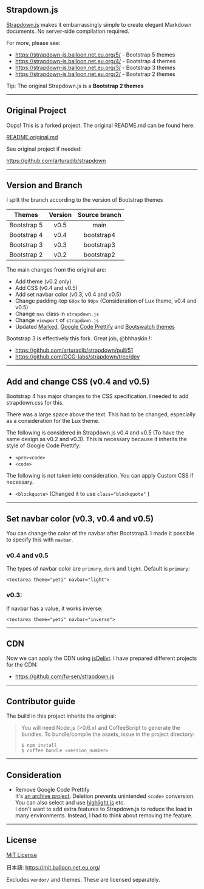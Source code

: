 ## Strapdown.js

[Strapdown.js](http://strapdownjs.com/) makes it embarrassingly simple to create elegant Markdown documents. No server-side compilation required. 

For more, please see:

- https://strapdown-js.balloon.net.eu.org/5/ - Bootstrap 5 themes
- https://strapdown-js.balloon.net.eu.org/4/ - Bootstrap 4 themes
- https://strapdown-js.balloon.net.eu.org/3/ - Bootstrap 3 themes
- https://strapdown-js.balloon.net.eu.org/2/ - Bootstrap 2 themes

Tip: The original Strapdown.js is a **Bootstrap 2 themes**

___

## Original Project

Oops! This is a forked project. The original README.md can be found here:

[README.original.md](https://github.com/fu-sen/strapdown/blob/main/README.original.md)

See original project if needed:

<https://github.com/arturadib/strapdown>

___

## Version and Branch

I split the branch according to the version of Bootstrap themes

|Themes     |Version|Source branch|
|-----------|:-----:|:-----------:|
|Bootstrap 5| v0.5  | main        |
|Bootstrap 4| v0.4  | bootstrap4  |
|Bootstrap 3| v0.3  | bootstrap3  |
|Bootstrap 2| v0.2  | bootstrap2  |

The main changes from the original are:

- Add theme (v0.2 only)
- Add CSS (v0.4 and v0.5)
- Add set navbar color (v0.3, v0.4 and v0.5)
- Change padding-top `60px` to `90px` (Consideration of Lux theme, v0.4 and v0.5)
- Change `nav` class in `strapdown.js`
- Change `viewport` of `strapdown.js`
- Updated [Marked](https://github.com/markedjs/marked), [Google Code Prettify](https://github.com/googlearchive/code-prettify) and [Bootswatch themes](https://bootswatch.com/)

Bootstrap 3 is effectively this fork. Great job, @bhhaskin !:

- <https://github.com/arturadib/strapdown/pull/51>
- <https://github.com/OCG-labs/strapdown/tree/dev>

___

## Add and change CSS (v0.4 and v0.5)

Bootstrap 4 has major changes to the CSS specification. I needed to add strapdown.css for this.

There was a large space above the text. This had to be changed, especially as a consideration for the Lux theme.

The following is considered in Strapdown.js v0.4 and v0.5 (To have the same design as v0.2 and v0.3). This is necessary because it inherits the style of Google Code Prettify:

- `<pre><code>`
- `<code>`

The following is not taken into consideration. You can apply Custom CSS if necessary.

- `<blockquote>` (Changed it to use `class="blockquote"` )

___

## Set navbar color (v0.3, v0.4 and v0.5)

You can change the color of the navbar after Bootstrap3. I made it possible to specify this with `navbar`.

### v0.4 and v0.5

The types of navbar color are `primary`, `dark` and `light`. Default is `primary`:
```
<textarea theme="yeti" navbar="light">
```

### v0.3:

If navbar has a value, it works inverse:

```
<textarea theme="yeti" navbar="inverse">
```

___

## CDN

Now we can apply the CDN using [jsDelivr](https://www.jsdelivr.com/). I have prepared different projects for the CDN:

- <https://github.com/fu-sen/strapdown.js>

___

## Contributor guide

The build in this project inherits the original:

> You will need Node.js (>0.6.x) and CoffeeScript to generate the bundles. To bundle/compile the assets, issue in the project directory:
> 
> ```
> $ npm install
> $ coffee bundle <version_number>
> ```

___

## Consideration

- Remove Google Code Prettify  
It's [an archive project](https://github.com/googlearchive/code-prettify). Deletion prevents unintended `<code>` conversion. You can also select and use [highlight.js](https://github.com/highlightjs/highlight.js) etc.  
I don't want to add extra features to Strapdown.js to reduce the load in many environments. Instead, I had to think about removing the feature.

___

## License

[MiT License](https://github.com/fu-sen/strapdown/blob/main/LICENSE)

日本語: <https://mit.balloon.net.eu.org/>

Excludes `vendor/` and themes. These are licensed separately.
